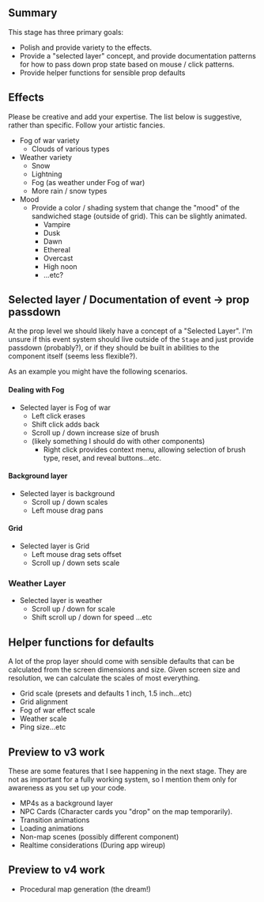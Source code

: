 ## Summary

This stage has three primary goals:

- Polish and provide variety to the effects.
- Provide a "selected layer" concept, and provide documentation patterns for how to pass down prop state based on mouse / click patterns.
- Provide helper functions for sensible prop defaults

## Effects

Please be creative and add your expertise. The list below is suggestive, rather than specific. Follow your artistic fancies.

- Fog of war variety
  - Clouds of various types
- Weather variety
  - Snow
  - Lightning
  - Fog (as weather under Fog of war)
  - More rain / snow types
- Mood
  - Provide a color / shading system that change the "mood" of the sandwiched stage (outside of grid). This can be slightly animated.
    - Vampire
    - Dusk
    - Dawn
    - Ethereal
    - Overcast
    - High noon
    - ...etc?

## Selected layer / Documentation of event -> prop passdown

At the prop level we should likely have a concept of a "Selected Layer". I'm unsure if this event system should live outside of the `Stage` and just provide passdown (probably?), or if they should be built in abilities to the component itself (seems less flexible?).

As an example you might have the following scenarios.

#### Dealing with Fog

- Selected layer is Fog of war
  - Left click erases
  - Shift click adds back
  - Scroll up / down increase size of brush
  - (likely something I should do with other components)
    - Right click provides context menu, allowing selection of brush type, reset, and reveal buttons...etc.

#### Background layer

- Selected layer is background
  - Scroll up / down scales
  - Left mouse drag pans

#### Grid

- Selected layer is Grid
  - Left mouse drag sets offset
  - Scroll up / down sets scale

### Weather Layer

- Selected layer is weather
  - Scroll up / down for scale
  - Shift scroll up / down for speed ...etc

## Helper functions for defaults

A lot of the prop layer should come with sensible defaults that can be calculated from the screen dimensions and size. Given screen size and resolution, we can calculate the scales of most everything.

- Grid scale (presets and defaults 1 inch, 1.5 inch...etc)
- Grid alignment
- Fog of war effect scale
- Weather scale
- Ping size...etc

## Preview to v3 work

These are some features that I see happening in the next stage. They are not as important for a fully working system, so I mention them only for awareness as you set up your code.

- MP4s as a background layer
- NPC Cards (Character cards you "drop" on the map temporarily).
- Transition animations
- Loading animations
- Non-map scenes (possibly different component)
- Realtime considerations (During app wireup)

## Preview to v4 work

- Procedural map generation (the dream!)
